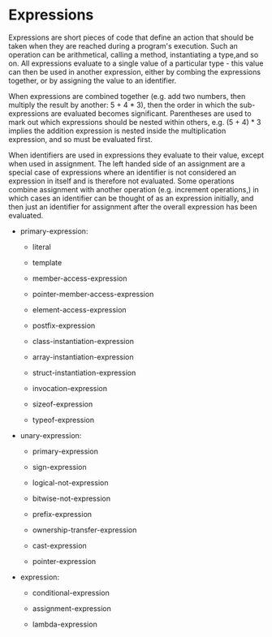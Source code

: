 # Expressions

Expressions are short pieces of code that define an action that should be taken when they are reached during a program's execution. Such an operation can be arithmetical, calling a method, instantiating a type,and so on. All expressions evaluate to a single value of a particular type - this value can then be used in another expression, either by combing the expressions together, or by assigning the value to an identifier.

When expressions are combined together (e.g. add two numbers, then multiply the result by another: 5 + 4 \* 3), then the order in which the sub-expressions are evaluated becomes significant. Parentheses are used to mark out which expressions should be nested within others, e.g. (5 + 4) \* 3 implies the addition expression is nested inside the multiplication expression, and so must be evaluated first.

When identifiers are used in expressions they evaluate to their value,
except when used in assignment. The left handed side of an assignment are a special case of expressions where an identifier is not considered an expression in itself and is therefore not evaluated. Some operations combine assignment with another operation (e.g. increment operations,) in which cases an identifier can be thought of as an expression initially, and then just an identifier for assignment after the overall expression has been evaluated.

-   primary-expression:

    -   literal

    -   template

    -   member-access-expression

    -   pointer-member-access-expression

    -   element-access-expression

    -   postfix-expression

    -   class-instantiation-expression

    -   array-instantiation-expression

    -   struct-instantiation-expression

    -   invocation-expression

    -   sizeof-expression

    -   typeof-expression

-   unary-expression:

    -   primary-expression

    -   sign-expression

    -   logical-not-expression

    -   bitwise-not-expression

    -   prefix-expression

    -   ownership-transfer-expression

    -   cast-expression

    -   pointer-expression

-   expression:

    -   conditional-expression

    -   assignment-expression

    -   lambda-expression